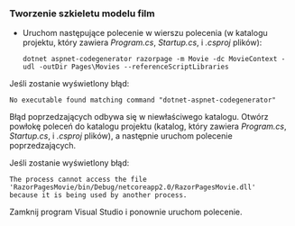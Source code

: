 <a name="scaffold"></a>
### <a name="scaffold-the-movie-model"></a>Tworzenie szkieletu modelu film

* Uruchom następujące polecenie w wierszu polecenia (w katalogu projektu, który zawiera *Program.cs*, *Startup.cs*, i *.csproj* plików):

  ```console
  dotnet aspnet-codegenerator razorpage -m Movie -dc MovieContext -udl -outDir Pages\Movies --referenceScriptLibraries
  ```

Jeśli zostanie wyświetlony błąd:
  ```
No executable found matching command "dotnet-aspnet-codegenerator"
  ```

Błąd poprzedzających odbywa się w niewłaściwego katalogu. Otwórz powłokę poleceń do katalogu projektu (katalog, który zawiera *Program.cs*, *Startup.cs*, i *.csproj* plików), a następnie uruchom polecenie poprzedzających.

Jeśli zostanie wyświetlony błąd:
  ```
  The process cannot access the file 
 'RazorPagesMovie/bin/Debug/netcoreapp2.0/RazorPagesMovie.dll' 
  because it is being used by another process.
  ```

Zamknij program Visual Studio i ponownie uruchom polecenie.
